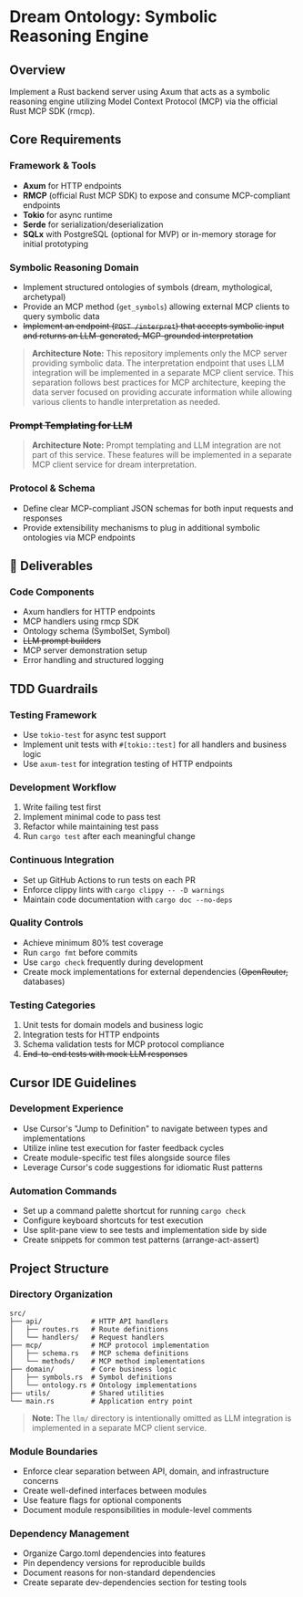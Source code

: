 # Dream Ontology: Symbolic Reasoning Engine

## Overview

Implement a Rust backend server using Axum that acts as a symbolic reasoning engine utilizing Model Context Protocol (MCP) via the official Rust MCP SDK (rmcp).

## Core Requirements

### Framework & Tools

- **Axum** for HTTP endpoints
- **RMCP** (official Rust MCP SDK) to expose and consume MCP-compliant endpoints
- **Tokio** for async runtime
- **Serde** for serialization/deserialization
- **SQLx** with PostgreSQL (optional for MVP) or in-memory storage for initial prototyping

### Symbolic Reasoning Domain

- Implement structured ontologies of symbols (dream, mythological, archetypal)
- Provide an MCP method (`get_symbols`) allowing external MCP clients to query symbolic data
- ~~Implement an endpoint (`POST /interpret`) that accepts symbolic input and returns an LLM-generated, MCP-grounded interpretation~~

> **Architecture Note:** This repository implements only the MCP server providing symbolic data. The interpretation endpoint that uses LLM integration will be implemented in a separate MCP client service. This separation follows best practices for MCP architecture, keeping the data server focused on providing accurate information while allowing various clients to handle interpretation as needed.

### ~~Prompt Templating for LLM~~

> **Architecture Note:** Prompt templating and LLM integration are not part of this service. These features will be implemented in a separate MCP client service for dream interpretation.

### Protocol & Schema

- Define clear MCP-compliant JSON schemas for both input requests and responses
- Provide extensibility mechanisms to plug in additional symbolic ontologies via MCP endpoints

## 🎯 Deliverables

### Code Components

- Axum handlers for HTTP endpoints
- MCP handlers using rmcp SDK
- Ontology schema (SymbolSet, Symbol)
- ~~LLM prompt builders~~
- MCP server demonstration setup
- Error handling and structured logging

## TDD Guardrails

### Testing Framework

- Use `tokio-test` for async test support
- Implement unit tests with `#[tokio::test]` for all handlers and business logic
- Use `axum-test` for integration testing of HTTP endpoints

### Development Workflow

1. Write failing test first
2. Implement minimal code to pass test
3. Refactor while maintaining test pass
4. Run `cargo test` after each meaningful change

### Continuous Integration

- Set up GitHub Actions to run tests on each PR
- Enforce clippy lints with `cargo clippy -- -D warnings`
- Maintain code documentation with `cargo doc --no-deps`

### Quality Controls

- Achieve minimum 80% test coverage
- Run `cargo fmt` before commits
- Use `cargo check` frequently during development
- Create mock implementations for external dependencies (~~OpenRouter,~~ databases)

### Testing Categories

1. Unit tests for domain models and business logic
2. Integration tests for HTTP endpoints
3. Schema validation tests for MCP protocol compliance
4. ~~End-to-end tests with mock LLM responses~~

## Cursor IDE Guidelines

### Development Experience

- Use Cursor's "Jump to Definition" to navigate between types and implementations
- Utilize inline test execution for faster feedback cycles
- Create module-specific test files alongside source files
- Leverage Cursor's code suggestions for idiomatic Rust patterns

### Automation Commands

- Set up a command palette shortcut for running `cargo check`
- Configure keyboard shortcuts for test execution
- Use split-pane view to see tests and implementation side by side
- Create snippets for common test patterns (arrange-act-assert)

## Project Structure

### Directory Organization

```
src/
├── api/            # HTTP API handlers
│   ├── routes.rs   # Route definitions
│   └── handlers/   # Request handlers
├── mcp/            # MCP protocol implementation
│   ├── schema.rs   # MCP schema definitions
│   └── methods/    # MCP method implementations
├── domain/         # Core business logic
│   ├── symbols.rs  # Symbol definitions
│   └── ontology.rs # Ontology implementations
├── utils/          # Shared utilities
└── main.rs         # Application entry point
```

> **Note:** The `llm/` directory is intentionally omitted as LLM integration is implemented in a separate MCP client service.

### Module Boundaries

- Enforce clear separation between API, domain, and infrastructure concerns
- Create well-defined interfaces between modules
- Use feature flags for optional components
- Document module responsibilities in module-level comments

### Dependency Management

- Organize Cargo.toml dependencies into features
- Pin dependency versions for reproducible builds
- Document reasons for non-standard dependencies
- Create separate dev-dependencies section for testing tools
